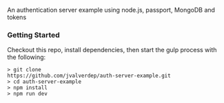 An authentication server example using node.js, passport, MongoDB and tokens

### Getting Started

Checkout this repo, install dependencies, then start the gulp process with the following:

```
> git clone 
https://github.com/jvalverdep/auth-server-example.git
> cd auth-server-example
> npm install
> npm run dev
```